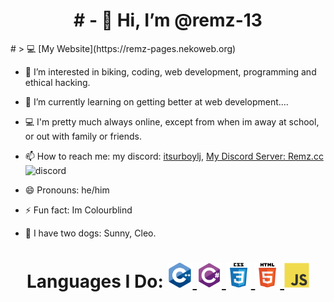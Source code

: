 <h1 align="center">
# - 👋 Hi, I’m @remz-13
</h1>
# > 💻 [My Website](https://remz-pages.nekoweb.org)

- 👀 I’m interested in biking, coding, web development, programming and ethical hacking.

- 🌱 I’m currently learning on getting better at web development....

- 💻 I'm pretty much always online, except from when im away at school, or out with family or friends.

- 📫 How to reach me: my discord: [itsurboylj](https://discordapp.com/users/1197945732594929664), [My Discord Server: Remz.cc](https://discord.gg/g8yzDy27Yd) <img src="[https://imgs.search.brave.com/d_fA3VtpmIcQE1Uq7CF1cPMN_QXF7ZZu0_QBV0e7C4w/rs:fit:860:0:0:0/g:ce/aHR0cHM6Ly9mcmVl/cG5nbG9nby5jb20v/aW1hZ2VzL2FsbF9p/bWcvMTcwODcwMTI2/NmRpc2NvcmQtbG9n/by10cmFuc3BhcmVu/dC5wbmc](https://freepnglogo.com/images/all_img/1708701355discord-icon-png.png)" alt="discord" width="40" height="40" style="max-width: 100%;">


- 😄 Pronouns: he/him

- ⚡ Fun fact: Im Colourblind

- 🐶 I have two dogs: Sunny, Cleo.

<h1 align="center">
Languages I Do:
<a href="https://www.w3schools.com/cpp/" rel="nofollow"> <img src="https://raw.githubusercontent.com/devicons/devicon/master/icons/cplusplus/cplusplus-original.svg" alt="cplusplus" width="40" height="40" style="max-width: 100%;"> </a> <a href="https://www.w3schools.com/cs/" rel="nofollow"> <img src="https://raw.githubusercontent.com/devicons/devicon/master/icons/csharp/csharp-original.svg" alt="csharp" width="40" height="40" style="max-width: 100%;"> </a> 
<a href="https://www.w3schools.com/css/" rel="nofollow"> <img src="https://raw.githubusercontent.com/devicons/devicon/master/icons/css3/css3-original-wordmark.svg" alt="css3" width="40" height="40" style="max-width: 100%;"> </a>
<a href="https://www.w3.org/html/" rel="nofollow"> <img src="https://raw.githubusercontent.com/devicons/devicon/master/icons/html5/html5-original-wordmark.svg" alt="html5" width="40" height="40" style="max-width: 100%;"> </a> <a href="https://developer.mozilla.org/en-US/docs/Web/JavaScript" rel="nofollow"> <img src="https://raw.githubusercontent.com/devicons/devicon/master/icons/javascript/javascript-original.svg" alt="javascript" width="40" height="40" style="max-width: 100%;"> </a>
</h1>
<!---
remz-13/remz-13 is a ✨ special ✨ repository because its `README.md` (this file) appears on your GitHub profile.
You can click the Preview link to take a look at your changes.
--->
